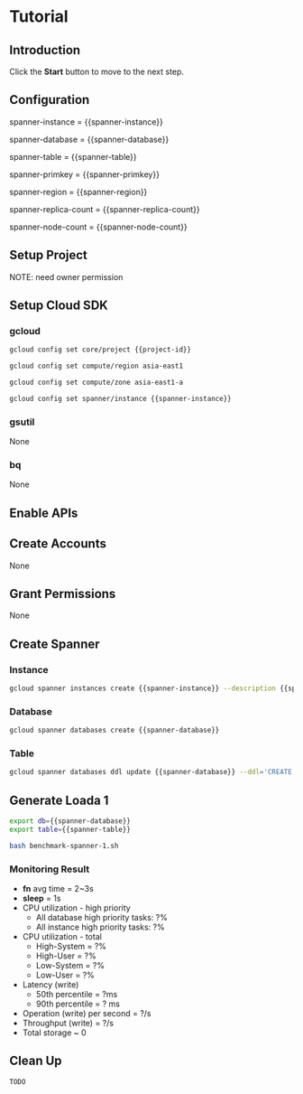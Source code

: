 # Tutorial

## Introduction

<walkthrough-tutorial-duration duration="30"></walkthrough-tutorial-duration>

Click the **Start** button to move to the next step.

## Configuration

<walkthrough-watcher-constant key="spanner-instance" value="spanner-00"></walkthrough-watcher-constant>
<walkthrough-watcher-constant key="spanner-database" value="db-00"></walkthrough-watcher-constant>
<walkthrough-watcher-constant key="spanner-table" value="table_00"></walkthrough-watcher-constant>
<walkthrough-watcher-constant key="spanner-primkey" value="uuid32"></walkthrough-watcher-constant>
<walkthrough-watcher-constant key="spanner-region" value="asia-east1"></walkthrough-watcher-constant>
<walkthrough-watcher-constant key="spanner-replica-count" value="3"></walkthrough-watcher-constant>
<walkthrough-watcher-constant key="spanner-node-count" value="1"></walkthrough-watcher-constant>

spanner-instance = {{spanner-instance}}

spanner-database = {{spanner-database}}

spanner-table = {{spanner-table}}

spanner-primkey = {{spanner-primkey}}

spanner-region = {{spanner-region}}

spanner-replica-count = {{spanner-replica-count}}

spanner-node-count = {{spanner-node-count}}

## Setup Project

<walkthrough-project-setup></walkthrough-project-setup>

<walkthrough-footnote>NOTE: need owner permission</walkthrough-footnote>

## Setup Cloud SDK

### gcloud

```bash
gcloud config set core/project {{project-id}}
```
```bash
gcloud config set compute/region asia-east1
```
```bash
gcloud config set compute/zone asia-east1-a
```
```bash
gcloud config set spanner/instance {{spanner-instance}}
```

### gsutil

None

### bq

None


## Enable APIs

<walkthrough-enable-apis apis="spanner.googleapis.com"></walkthrough-enable-apis>

## Create Accounts

None

## Grant Permissions

None

## Create Spanner

### Instance

```bash
gcloud spanner instances create {{spanner-instance}} --description {{spanner-instance}} --config=regional-{{spanner-region}} --nodes={{spanner-node-count}}
```

### Database

```bash
gcloud spanner databases create {{spanner-database}}
```

### Table

```bash
gcloud spanner databases ddl update {{spanner-database}} --ddl='CREATE TABLE {{spanner-table}} (uuid32 STRING(32) NOT NULL) PRIMARY KEY (uuid32)'
```

## Generate Loada 1

```bash
export db={{spanner-database}}
export table={{spanner-table}}
```
```bash
bash benchmark-spanner-1.sh
```

### Monitoring Result

* **fn** avg time = 2~3s
* **sleep** = 1s
* CPU utilization - high priority
  * All database high priority tasks: ?%
  * All instance high priority tasks: ?%
* CPU utilization - total
  * High-System = ?%
  * High-User = ?%
  * Low-System = ?%
  * Low-User = ?%
* Latency (write)
  * 50th percentile = ?ms
  * 90th percentile = ? ms
* Operation (write) per second = ?/s
* Throughput (write) = ?/s
* Total storage ~ 0

## Clean Up

```bash
TODO
```
